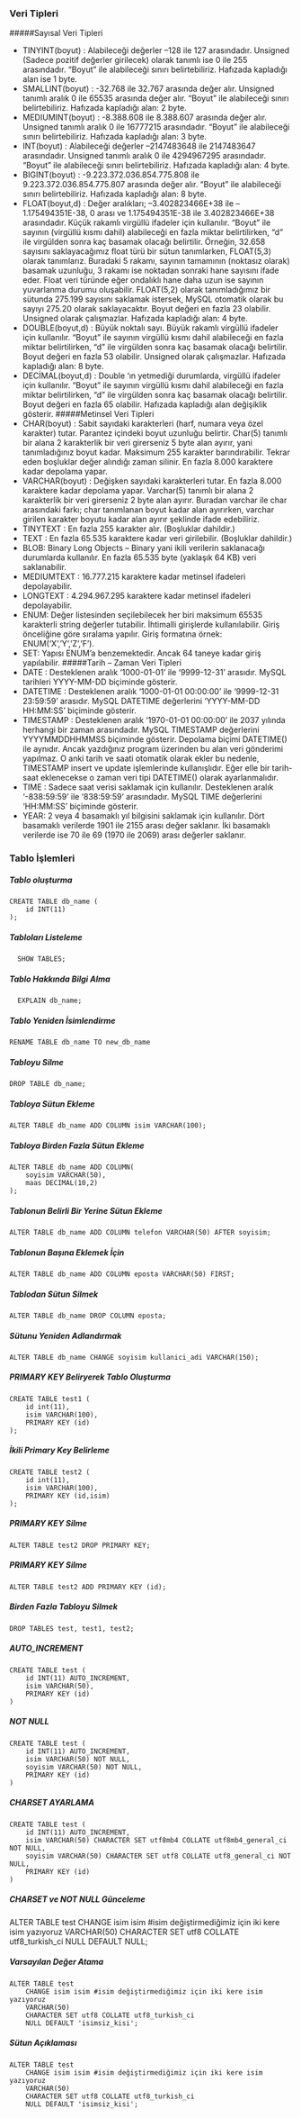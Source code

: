 ### Veri Tipleri


#####Sayısal Veri Tipleri
- TINYINT(boyut) :  Alabileceği değerler  –128 ile 127 arasındadır. Unsigned (Sadece pozitif değerler girilecek) olarak tanımlı ise 0 ile 255 arasındadır. “Boyut” ile alabileceği sınırı belirtebiliriz. Hafızada kapladığı alan ise 1 byte.
- SMALLINT(boyut) : -32.768 ile 32.767 arasında değer alır. Unsigned tanımlı aralık 0 ile 65535 arasında değer alır. “Boyut” ile alabileceği sınırı belirtebiliriz. Hafızada kapladığı alan: 2 byte.
- MEDIUMINT(boyut) : -8.388.608 ile 8.388.607 arasında değer alır. Unsigned tanımlı aralık 0 ile 16777215 arasındadır. “Boyut” ile alabileceği sınırı belirtebiliriz. Hafızada kapladığı alan: 3 byte.
- INT(boyut) : Alabileceği değerler  –2147483648 ile  2147483647 arasındadır. Unsigned tanımlı aralık 0 ile 4294967295 arasındadır. “Boyut” ile alabileceği sınırı belirtebiliriz. Hafızada kapladığı alan: 4 byte.
- BIGINT(boyut) : -9.223.372.036.854.775.808 ile 9.223.372.036.854.775.807 arasında değer alır. “Boyut” ile alabileceği sınırı belirtebiliriz. Hafızada kapladığı alan: 8 byte.
- FLOAT(boyut,d) : Değer aralıkları;  –3.402823466E+38 ile –1.175494351E-38, 0 arası ve 1.175494351E-38 ile 3.402823466E+38 arasındadır. Küçük rakamlı virgüllü ifadeler için kullanılır. “Boyut” ile sayının (virgüllü kısmı dahil) alabileceği en fazla miktar belirtilirken, “d” ile virgülden sonra kaç basamak olacağı belirtilir. Örneğin, 32.658 sayısını saklayacağımız float türü bir sütun tanımlarken, FLOAT(5,3) olarak tanımlarız. Buradaki 5 rakamı, sayının tamamının (noktasız olarak) basamak uzunluğu, 3 rakamı ise noktadan sonraki hane sayısını ifade eder. Float veri türünde eğer ondalıklı hane daha uzun ise sayının yuvarlanma durumu oluşabilir. FLOAT(5,2) olarak tanımladığımız bir sütunda 275.199 sayısını saklamak istersek, MySQL otomatik olarak bu sayıyı 275.20 olarak saklayacaktır. Boyut değeri en fazla 23 olabilir. Unsigned olarak çalışmazlar. Hafızada kapladığı alan: 4 byte.
- DOUBLE(boyut,d) : Büyük noktalı sayı. Büyük rakamlı virgüllü ifadeler için kullanılır. “Boyut” ile sayının virgüllü kısmı dahil alabileceği en fazla miktar belirtilirken, “d” ile virgülden sonra kaç basamak olacağı belirtilir. Boyut değeri en fazla 53 olabilir. Unsigned olarak çalışmazlar. Hafızada kapladığı alan: 8 byte.
- DECİMAL(boyut,d) : Double ‘ın yetmediği durumlarda, virgüllü ifadeler için kullanılır. “Boyut” ile sayının virgüllü kısmı dahil alabileceği en fazla miktar belirtilirken, “d” ile virgülden sonra kaç basamak olacağı belirtilir. Boyut değeri en fazla 65 olabilir. Hafızada kapladığı alan değişiklik gösterir.
#####Metinsel Veri Tipleri
- CHAR(boyut) : Sabit sayıdaki karakterleri (harf, numara veya özel karakter) tutar. Parantez içindeki boyut uzunluğu belirtir. Char(5) tanımlı bir alana 2 karakterlik bir veri girerseniz 5 byte alan ayırır, yani tanımladığınız boyut kadar. Maksimum 255 karakter barındırabilir. Tekrar eden boşluklar değer alındığı zaman silinir. En fazla 8.000 karaktere kadar depolama yapar.
- VARCHAR(boyut) : Değişken sayıdaki karakterleri tutar. En fazla 8.000 karaktere kadar depolama yapar. Varchar(5) tanımlı bir alana 2 karakterlik bir veri girerseniz 2 byte alan ayırır. Buradan varchar ile char arasındaki farkı; char tanımlanan boyut kadar alan ayırırken, varchar girilen karakter boyutu kadar alan ayırır şeklinde ifade edebiliriz.
- TINYTEXT : En fazla 255 karakter alır. (Boşluklar dahildir.)
- TEXT : En fazla 65.535 karaktere kadar veri girilebilir. (Boşluklar dahildir.)
- BLOB: Binary Long Objects – Binary yani ikili verilerin saklanacağı durumlarda kullanılır. En fazla 65.535 byte (yaklaşık 64 KB) veri saklanabilir.
- MEDIUMTEXT : 16.777.215 karaktere kadar metinsel ifadeleri depolayabilir.
- LONGTEXT :  4.294.967.295 karaktere kadar metinsel ifadeleri depolayabilir.
- ENUM: Değer listesinden seçilebilecek her biri maksimum 65535 karakterli string değerler tutabilir. İhtimalli girişlerde kullanılabilir. Giriş önceliğine göre sıralama yapılır. Giriş formatına örnek: ENUM(‘X’,’Y’,’Z’,’F’).
- SET: Yapısı ENUM’a benzemektedir. Ancak 64 taneye kadar giriş yapılabilir.
#####Tarih – Zaman Veri Tipleri
- DATE : Desteklenen aralık  ‘1000-01-01’ ile ‘9999-12-31’ arasıdır. MySQL tarihleri YYYY-MM-DD biçiminde gösterir.
- DATETIME : Desteklenen aralık ‘1000-01-01 00:00:00’ ile ‘9999-12-31 23:59:59’ arasıdır. MySQL DATETIME değerlerini ‘YYYY-MM-DD HH:MM:SS’ biçiminde gösterir.
- TIMESTAMP : Desteklenen aralık ‘1970-01-01 00:00:00’ ile 2037 yılında herhangi bir zaman arasındadır. MySQL TIMESTAMP değerlerini YYYYMMDDHHMMSS biçiminde gösterir. Depolama biçimi DATETIME() ile aynıdır. Ancak yazdığınız program üzerinden bu alan veri gönderimi yapılmaz. O anki tarih ve saati otomatik olarak ekler bu nedenle, TIMESTAMP insert ve update işlemlerinde kullanışlıdır. Eğer elle bir tarih-saat eklenecekse o zaman veri tipi DATETIME() olarak ayarlanmalıdır.
- TIME : Sadece saat verisi saklamak için kullanılır. Desteklenen aralık  ‘-838:59:59’ ile ‘838:59:59’ arasındadır. MySQL TIME değerlerini ‘HH:MM:SS’ biçiminde gösterir.
- YEAR: 2 veya 4 basamaklı yıl bilgisini saklamak için kullanılır. Dört basamaklı verilerde 1901 ile 2155 arası değer saklanır. İki basamaklı verilerde ise 70 ile 69 (1970 ile 2069) arası değerler saklanır.



### Tablo İşlemleri


##### Tablo oluşturma
```
CREATE TABLE db_name (
    id INT(11)
);
```
##### Tabloları Listeleme

```
  SHOW TABLES;
```
##### Tablo Hakkında Bilgi Alma

```
  EXPLAIN db_name;
```

##### Tablo Yeniden İsimlendirme

```
RENAME TABLE db_name TO new_db_name
```

##### Tabloyu Silme

```
DROP TABLE db_name;
```

##### Tabloya Sütun Ekleme

```
ALTER TABLE db_name ADD COLUMN isim VARCHAR(100);
```
##### Tabloya Birden Fazla Sütun Ekleme

```
ALTER TABLE db_name ADD COLUMN(
    soyisim VARCHAR(50),
    maas DECIMAL(10,2)
);
```
##### Tablonun Belirli Bir Yerine Sütun Ekleme

```
ALTER TABLE db_name ADD COLUMN telefon VARCHAR(50) AFTER soyisim;

```
##### Tablonun Başına Eklemek İçin

```
ALTER TABLE db_name ADD COLUMN eposta VARCHAR(50) FIRST;

```

##### Tablodan Sütun Silmek

```
ALTER TABLE db_name DROP COLUMN eposta;
```

##### Sütunu Yeniden Adlandırmak

```
ALTER TABLE db_name CHANGE soyisim kullanici_adi VARCHAR(150);
```

##### PRIMARY KEY Beliryerek Tablo Oluşturma

```
CREATE TABLE test1 (
    id int(11),
    isim VARCHAR(100),
    PRIMARY KEY (id)
);
```
##### İkili Primary Key Belirleme
```
CREATE TABLE test2 (
    id int(11),
    isim VARCHAR(100),
    PRIMARY KEY (id,isim)
);
```

##### PRIMARY KEY Silme

```
ALTER TABLE test2 DROP PRIMARY KEY;
```
##### PRIMARY KEY Silme

```
ALTER TABLE test2 ADD PRIMARY KEY (id);
```

##### Birden Fazla Tabloyu Silmek 
```
DROP TABLES test, test1, test2;
```

##### AUTO_INCREMENT

```
CREATE TABLE test (
	id INT(11) AUTO_INCREMENT,
	isim VARCHAR(50),
	PRIMARY KEY (id)
)
```

##### NOT NULL

```
CREATE TABLE test (
	id INT(11) AUTO_INCREMENT,
	isim VARCHAR(50) NOT NULL,
	soyisim VARCHAR(50) NOT NULL,
	PRIMARY KEY (id)
)
```
##### CHARSET AYARLAMA

```
CREATE TABLE test (
	id INT(11) AUTO_INCREMENT,
	isim VARCHAR(50) CHARACTER SET utf8mb4 COLLATE utf8mb4_general_ci NOT NULL,
	soyisim VARCHAR(50) CHARACTER SET utf8 COLLATE utf8_general_ci NOT NULL,
	PRIMARY KEY (id)
)
```

##### CHARSET ve NOT NULL Günceleme

ALTER TABLE test
CHANGE isim isim #isim değiştirmediğimiz için iki kere isim yazıyoruz
VARCHAR(50)
CHARACTER SET utf8 COLLATE utf8_turkish_ci
NULL DEFAULT NULL;

##### Varsayılan Değer Atama

```
ALTER TABLE test 
    CHANGE isim isim #isim değiştirmediğimiz için iki kere isim yazıyoruz
    VARCHAR(50) 
    CHARACTER SET utf8 COLLATE utf8_turkish_ci 
    NULL DEFAULT 'isimsiz_kisi';
```
##### Sütun Açıklaması

```
ALTER TABLE test 
    CHANGE isim isim #isim değiştirmediğimiz için iki kere isim yazıyoruz
    VARCHAR(50) 
    CHARACTER SET utf8 COLLATE utf8_turkish_ci 
    NULL DEFAULT 'isimsiz_kisi';
```




























